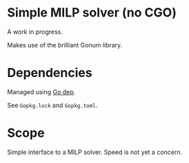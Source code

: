 # Simple MILP solver (no CGO)

A work in progress.

Makes use of the brilliant Gonum library.



# Dependencies

Managed using [Go dep](https://github.com/golang/dep).

See `Gopkg.lock` and `Gopkg.toml`.



# Scope

Simple interface to a MILP solver. Speed is not yet a concern.